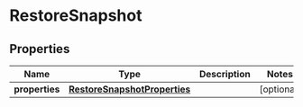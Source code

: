 # RestoreSnapshot

## Properties
| Name | Type | Description | Notes |
| ------------ | ------------- | ------------- | ------------- |
| **properties** | [**RestoreSnapshotProperties**](RestoreSnapshotProperties.md) |  | [optional]  |


